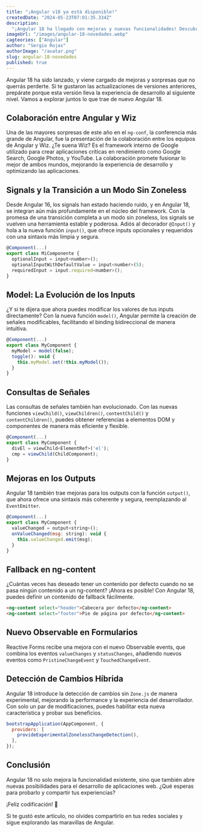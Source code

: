 ```yaml
---
title: "¡Angular v18 ya está disponible!"
createdDate: "2024-05-23T07:01:35.334Z"
description:
  "¡Angular 18 ha llegado con mejoras y nuevas funcionalidades! Descubre cómo esta versión optimiza tu desarrollo web con signals avanzados, detección de cambios híbrida y más."
imageUrl: "/images/angular-18-novedades.webp"
cagteories: ["Angular"]
author: "Sergio Rojas"
authorImage: "/avatar.png"
slug: angular-18-novedades
published: true
---
```


Angular 18 ha sido lanzado, y viene cargado de mejoras y sorpresas que no querrás perderte. Si te gustaron las actualizaciones de versiones anteriores, prepárate porque esta versión lleva la experiencia de desarrollo al siguiente nivel. Vamos a explorar juntos lo que trae de nuevo Angular 18.

## Colaboración entre Angular y Wiz

Una de las mayores sorpresas de este año en el `ng-conf`, la conferencia más grande de Angular, fue la presentación de la colaboración entre los equipos de Angular y Wiz. ¿Te suena Wiz? Es el framework interno de Google utilizado para crear aplicaciones críticas en rendimiento como Google Search, Google Photos, y YouTube. La colaboración promete fusionar lo mejor de ambos mundos, mejorando la experiencia de desarrollo y optimizando las aplicaciones.


## Signals y la Transición a un Modo Sin Zoneless

Desde Angular 16, los signals han estado haciendo ruido, y en Angular 18, se integran aún más profundamente en el núcleo del framework. Con la promesa de una transición completa a un modo sin zoneless, los signals se vuelven una herramienta estable y poderosa. Adiós al decorador `@Input()` y hola a la nueva función `input()`, que ofrece inputs opcionales y requeridos con una sintaxis más limpia y segura.

```javascript
@Component(...)
export class MiComponente {
  optionalInput = input<number>();
  optionalInputWithDefaultValue = input<number>(5);
  requiredInput = input.required<number>(); 
}
```

## Model: La Evolución de los Inputs

¿Y si te dijera que ahora puedes modificar los valores de tus inputs directamente? Con la nueva función `model()`, Angular permite la creación de señales modificables, facilitando el binding bidireccional de manera intuitiva.

```javascript
@Component(...)
export class MyComponent {
  myModel = model(false);
  toggle(): void {
    this.myModel.set(!this.myModel());
  }
}
```

## Consultas de Señales

Las consultas de señales también han evolucionado. Con las nuevas funciones `viewChild()`, `viewChildren()`, `contentChild()` y `contentChildren()`, puedes obtener referencias a elementos DOM y componentes de manera más eficiente y flexible.

```javascript
@Component(...)
export class MyComponent {
  divEl = viewChild<ElementRef>('el');
  cmp = viewChild(ChildComponent);
}
```

## Mejoras en los Outputs

Angular 18 también trae mejoras para los outputs con la función `output()`, que ahora ofrece una sintaxis más coherente y segura, reemplazando al `EventEmitter`.

```javascript
@Component(...)
export class MyComponent {
  valueChanged = output<string>();
  onValueChanged(msg: string): void {
    this.valueChanged.emit(msg);
  }
}
```

## Fallback en ng-content

¿Cuántas veces has deseado tener un contenido por defecto cuando no se pasa ningún contenido a un ng-content? ¡Ahora es posible! Con Angular 18, puedes definir un contenido de fallback fácilmente.

```html
<ng-content select="header">Cabecera por defecto</ng-content>
<ng-content select="footer">Pie de página por defecto</ng-content>
```

## Nuevo Observable en Formularios

Reactive Forms recibe una mejora con el nuevo Observable events, que combina los eventos `valueChanges` y `statusChanges`, añadiendo nuevos eventos como `PristineChangeEvent` y `TouchedChangeEvent`.

## Detección de Cambios Híbrida

Angular 18 introduce la detección de cambios sin `Zone.js` de manera experimental, mejorando la performance y la experiencia del desarrollador. Con solo un par de modificaciones, puedes habilitar esta nueva característica y probar sus beneficios.

```javascript
bootstrapApplication(AppComponent, {
  providers: [
    provideExperimentalZonelessChangeDetection(),
  ],
});
```

## Conclusión

Angular 18 no solo mejora la funcionalidad existente, sino que también abre nuevas posibilidades para el desarrollo de aplicaciones web. ¿Qué esperas para probarlo y compartir tus experiencias? 

¡Feliz codificación! 🎉

Si te gustó este artículo, no olvides compartirlo en tus redes sociales y sigue explorando las maravillas de Angular.